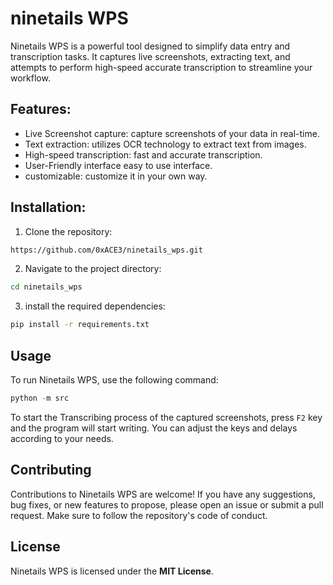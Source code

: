 # ninetails WPS
Ninetails WPS is a powerful tool designed to simplify data entry and transcription tasks. It  captures live screenshots, extracting text, and attempts to perform high-speed accurate transcription to streamline your workflow.

## Features:
* Live Screenshot capture: capture screenshots of your data in real-time.
* Text extraction: utilizes OCR technology to extract text from images.
* High-speed transcription: fast and accurate transcription.
* User-Friendly interface easy to use interface.
* customizable: customize it in your own way.

## Installation:
1. Clone the repository:
  ```bash
https://github.com/0xACE3/ninetails_wps.git
```
2. Navigate to the project directory:
```bash
cd ninetails_wps
```
3. install the required dependencies:
```bash
pip install -r requirements.txt
```

## Usage
To run Ninetails WPS, use the following command:
```python
python -m src
```
To start the Transcribing process of the captured screenshots, press `F2` key and the program will start writing. You can adjust the keys and delays according to your needs.

## Contributing
Contributions to Ninetails WPS are welcome! If you have any suggestions, bug fixes, or new features to propose, please open an issue or submit a pull request. Make sure to follow the repository's code of conduct.

## License
Ninetails WPS is licensed under the **MIT License**.



